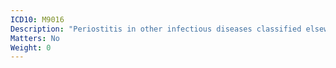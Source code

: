 ```yaml
---
ICD10: M9016
Description: "Periostitis in other infectious diseases classified elsewhere: Lower leg"
Matters: No
Weight: 0
---
```

